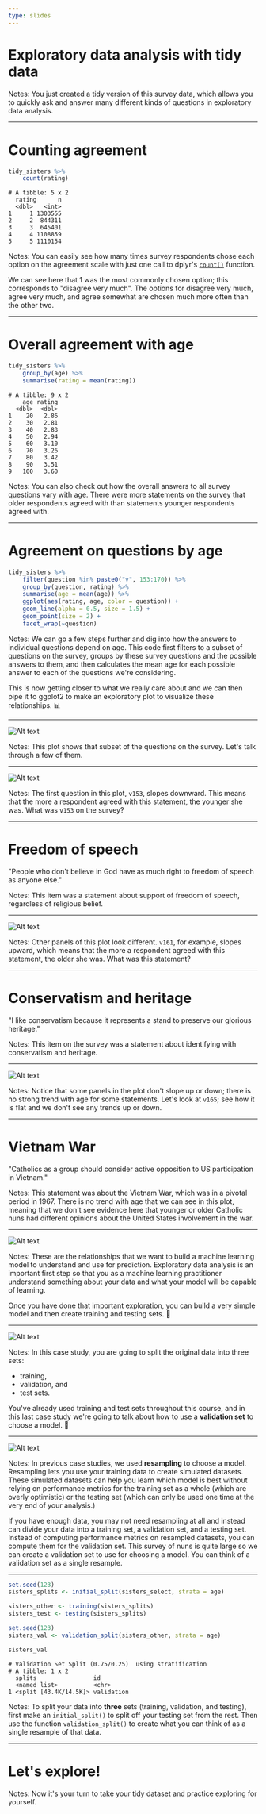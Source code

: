 ```yaml
---
type: slides
---
```


# Exploratory data analysis with tidy data

Notes: You just created a tidy version of this survey data, which allows you to quickly ask and answer many different kinds of questions in exploratory data analysis.

---

# Counting agreement

```r
tidy_sisters %>%
    count(rating)
```

```out
# A tibble: 5 x 2
  rating      n
  <dbl>   <int>
1     1 1303555
2     2  844311
3     3  645401
4     4 1108859
5     5 1110154
```

Notes: You can easily see how many times survey respondents chose each option on the agreement scale with just one call to dplyr's [`count()`](https://dplyr.tidyverse.org/reference/tally.html) function.

We can see here that 1 was the most commonly chosen option; this corresponds to "disagree very much". The options for disagree very much, agree very much, and agree somewhat are chosen much more often than the other two.

---

# Overall agreement with age

```r
tidy_sisters %>%
    group_by(age) %>%
    summarise(rating = mean(rating))
```

```out
# A tibble: 9 x 2
    age rating
  <dbl>  <dbl>
1    20   2.86
2    30   2.81
3    40   2.83
4    50   2.94
5    60   3.10
6    70   3.26
7    80   3.42
8    90   3.51
9   100   3.60
```

Notes: You can also check out how the overall answers to all survey questions vary with age. There were more statements on the survey that older respondents agreed with than statements younger respondents agreed with.

---

# Agreement on questions by age

```r
tidy_sisters %>%
    filter(question %in% paste0("v", 153:170)) %>%
    group_by(question, rating) %>%
    summarise(age = mean(age)) %>%
    ggplot(aes(rating, age, color = question)) +
    geom_line(alpha = 0.5, size = 1.5) +
    geom_point(size = 2) +
    facet_wrap(~question)
```

Notes: We can go a few steps further and dig into how the answers to individual questions depend on age. This code first filters to a subset of questions on the survey, groups by these survey questions and the possible answers to them, and then calculates the mean age for each possible answer to each of the questions we're considering. 

This is now getting closer to what we really care about and we can then pipe it to ggplot2 to make an exploratory plot to visualize these relationships. 📊

---

![Alt text](https://github.com/juliasilge/supervised-ML-case-studies-course/blob/master/img/plots-for-ml-case-studies.001.png?raw=true)

Notes: This plot shows that subset of the questions on the survey. Let's talk through a few of them. 

---

![Alt text](https://github.com/juliasilge/supervised-ML-case-studies-course/blob/master/img/plots-for-ml-case-studies.002.png?raw=true)

Notes: The first question in this plot, `v153`, slopes downward. This means that the more a respondent agreed with this statement, the younger she was. What was `v153` on the survey?

---

# Freedom of speech

"People who don't believe in God have as much right to freedom of speech as anyone else."

Notes: This item was a statement about support of freedom of speech, regardless of religious belief.

---

![Alt text](https://github.com/juliasilge/supervised-ML-case-studies-course/blob/master/img/plots-for-ml-case-studies.003.png?raw=true)

Notes: Other panels of this plot look different. `v161`, for example, slopes upward, which means that the more a respondent agreed with this statement, the older she was. What was this statement?

---

# Conservatism and heritage

"I like conservatism because it represents a stand to preserve our glorious heritage."

Notes: This item on the survey was a statement about identifying with conservatism and heritage.

---

![Alt text](https://github.com/juliasilge/supervised-ML-case-studies-course/blob/master/img/plots-for-ml-case-studies.004.png?raw=true)

Notes: Notice that some panels in the plot don't slope up or down; there is no strong trend with age for some statements. Let's look at `v165`; see how it is flat and we don't see any trends up or down.

---

# Vietnam War

"Catholics as a group should consider active opposition to US participation in Vietnam."

Notes: This statement was about the Vietnam War, which was in a pivotal period in 1967. There is no trend with age that we can see in this plot, meaning that we don't see evidence here that younger or older Catholic nuns had different opinions about the United States involvement in the war.

---

![Alt text](https://github.com/juliasilge/supervised-ML-case-studies-course/blob/master/img/plots-for-ml-case-studies.001.png?raw=true)

Notes: These are the relationships that we want to build a machine learning model to understand and use for prediction. Exploratory data analysis is an important first step so that you as a machine learning practitioner understand something about your data and what your model will be capable of learning. 

Once you have done that important exploration, you can build a very simple model and then create training and testing sets. 💫

---

![Alt text](https://github.com/juliasilge/supervised-ML-case-studies-course/blob/master/img/validation.png?raw=true)

Notes: In this case study, you are going to split the original data into three sets:

- training, 
- validation, and 
- test sets. 

You've already used training and test sets throughout this course, and in this last case study we're going to talk about how to use a **validation set** to choose a model. 🧐

---

![Alt text](https://github.com/juliasilge/supervised-ML-case-studies-course/blob/master/img/validation.png?raw=true)

Notes: In previous case studies, we used **resampling** to choose a model. Resampling lets you use your training data to create simulated datasets. These simulated datasets can help you learn which model is best without relying on performance metrics for the training set as a whole (which are overly optimistic) or the testing set (which can only be used one time at the very end of your analysis.)

If you have enough data, you may not need resampling at all and instead can divide your data into a training set, a validation set, and a testing set. Instead of computing performance metrics on resampled datasets, you can compute them for the validation set. This survey of nuns is quite large so we can create a validation set to use for choosing a model. You can think of a validation set as a single resample.

---

```r
set.seed(123)
sisters_splits <- initial_split(sisters_select, strata = age)

sisters_other <- training(sisters_splits)
sisters_test <- testing(sisters_splits)

set.seed(123)
sisters_val <- validation_split(sisters_other, strata = age)

sisters_val
```

```out
# Validation Set Split (0.75/0.25)  using stratification 
# A tibble: 1 x 2
  splits                id        
  <named list>          <chr>     
1 <split [43.4K/14.5K]> validation
```


Notes: To split your data into **three** sets (training, validation, and testing), first make an `initial_split()` to split off your testing set from the rest. Then use the function `validation_split()` to create what you can think of as a single resample of that data.


---

# Let's explore!

Notes: Now it's your turn to take your tidy dataset and practice exploring for yourself.








